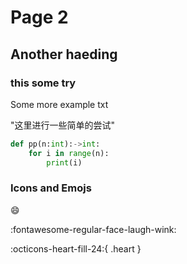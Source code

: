 # Page 2

## Another haeding

### this some try
Some more example txt

"这里进行一些简单的尝试"

```py
def pp(n:int):->int:
    for i in range(n):
        print(i)
```

### Icons and Emojs

:smile:

:fontawesome-regular-face-laugh-wink:

:octicons-heart-fill-24:{ .heart }